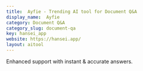 ```yaml
---
title:  Ayfie - Trending AI tool for Document Q&A
display_name:  Ayfie
category: Document Q&A
category_slug: document-qa
key: hansei_app
website: https://hansei.app/
layout: aitool
---
```


Enhanced support with instant & accurate answers.
